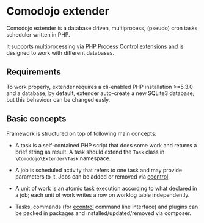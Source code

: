 # Comodojo extender

Comodojo extender is a database driven, multiprocess, (pseudo) cron tasks scheduler written in PHP.

It supports multiprocessing via [PHP Process Control extensions](http://php.net/manual/en/refs.fileprocess.process.php) and is designed to work with different databases.

## Requirements

To work properly, extender requires a cli-enabled PHP installation >=5.3.0 and a database; by default, extender auto-create a new SQLite3 database, but this behaviour can be changed easly.

## Basic concepts

Framework is structured on top of following main concepts:

* A task is a self-contained PHP script that does some work and returns a brief string as result. A task should extend the `Task` class in `\Comodojo\Extender\Task` namespace.

* A job is scheduled activity that refers to one task and may provide parameters to it. Jobs can be added or removed via [econtrol](#econtrol).

* A unit of work is an atomic task execution according to what declared in a job; each unit of work writes a row on worklog table independently.

* Tasks, commands (for [econtrol](#econtrol) command line interface) and plugins can be packed in packages and installed/updated/removed via composer.